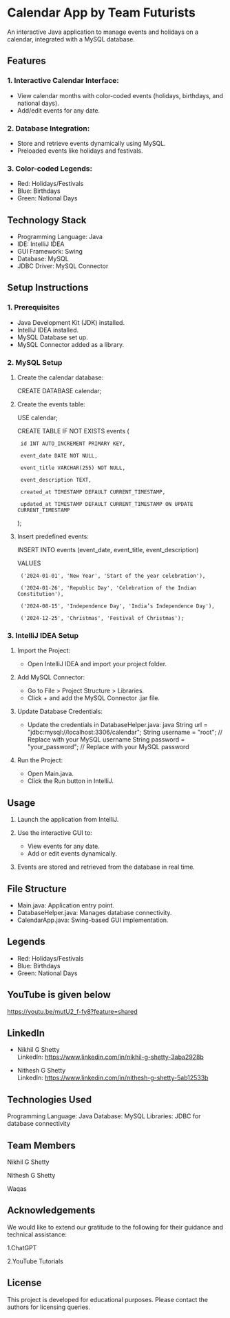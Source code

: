 # Calendar App by Team Futurists

An interactive Java application to manage events and holidays on a calendar, integrated with a MySQL database.

## Features

### 1. Interactive Calendar Interface:
- View calendar months with color-coded events (holidays, birthdays, and national days).
- Add/edit events for any date.

### 2. Database Integration:
- Store and retrieve events dynamically using MySQL.
- Preloaded events like holidays and festivals.

### 3. Color-coded Legends:
- Red: Holidays/Festivals
- Blue: Birthdays
- Green: National Days

## Technology Stack

- Programming Language: Java
- IDE: IntelliJ IDEA
- GUI Framework: Swing
- Database: MySQL
- JDBC Driver: MySQL Connector

## Setup Instructions

### 1. Prerequisites
- Java Development Kit (JDK) installed.
- IntelliJ IDEA installed.
- MySQL Database set up.
- MySQL Connector added as a library.

### 2. MySQL Setup

1. Create the calendar database:

    CREATE DATABASE calendar;
    

2. Create the events table:

    USE calendar;
   
    CREATE TABLE IF NOT EXISTS events (
   
        id INT AUTO_INCREMENT PRIMARY KEY,
   
        event_date DATE NOT NULL,
   
        event_title VARCHAR(255) NOT NULL,
   
        event_description TEXT,
   
        created_at TIMESTAMP DEFAULT CURRENT_TIMESTAMP,
   
        updated_at TIMESTAMP DEFAULT CURRENT_TIMESTAMP ON UPDATE CURRENT_TIMESTAMP
    );
    

4. Insert predefined events:
    
    INSERT INTO events (event_date, event_title, event_description)
   
    VALUES
   
        ('2024-01-01', 'New Year', 'Start of the year celebration'),
   
        ('2024-01-26', 'Republic Day', 'Celebration of the Indian Constitution'),
   
        ('2024-08-15', 'Independence Day', 'India’s Independence Day'),
   
        ('2024-12-25', 'Christmas', 'Festival of Christmas');
    

### 3. IntelliJ IDEA Setup

1. Import the Project:
   - Open IntelliJ IDEA and import your project folder.

2. Add MySQL Connector:
   - Go to File > Project Structure > Libraries.
   - Click + and add the MySQL Connector .jar file.

3. Update Database Credentials:
   - Update the credentials in DatabaseHelper.java:
     java
     String url = "jdbc:mysql://localhost:3306/calendar";
     String username = "root"; // Replace with your MySQL username
     String password = "your_password"; // Replace with your MySQL password
     

4. Run the Project:
   - Open Main.java.
   - Click the Run button in IntelliJ.

## Usage

1. Launch the application from IntelliJ.

2. Use the interactive GUI to:
   - View events for any date.
   - Add or edit events dynamically.

3. Events are stored and retrieved from the database in real time.

## File Structure

- Main.java: Application entry point.
- DatabaseHelper.java: Manages database connectivity.
- CalendarApp.java: Swing-based GUI implementation.

## Legends

- Red: Holidays/Festivals
- Blue: Birthdays
- Green: National Days

  
## YouTube is given below
https://youtu.be/mutU2_f-fy8?feature=shared


## LinkedIn

- Nikhil G Shetty  
LinkedIn: https://www.linkedin.com/in/nikhil-g-shetty-3aba2928b
  
- Nithesh G Shetty  
LinkedIn: https://www.linkedin.com/in/nithesh-g-shetty-5ab12533b


## Technologies Used
Programming Language: Java
Database: MySQL
Libraries: JDBC for database connectivity

## Team Members
Nikhil G Shetty

Nithesh G Shetty

Waqas

## Acknowledgements
We would like to extend our gratitude to the following for their guidance and technical assistance:

1.ChatGPT

2.YouTube Tutorials

## License
This project is developed for educational purposes. Please contact the authors for licensing queries.


